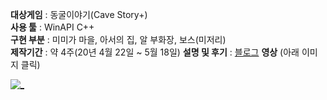 **대상게임** : 동굴이야기(Cave Story+)  
**사용 툴** : WinAPI C++  
**구현 부분** : 미미가 마을, 아서의 집, 알 부화장, 보스(미저리)  
**제작기간** : 약 4주(20년 4월 22일 ~ 5월 18일)
**설명 및 후기** : [블로그](https://velog.io/@acodeam/2D-%EA%B0%9C%EC%9D%B8-%ED%8F%AC%ED%8A%B8%ED%8F%B4%EB%A6%AC%EC%98%A4-%EC%99%84%EC%84%B1200422-200518)
**영상** (아래 이미지 클릭)

[![_](https://images.velog.io/images/acodeam/post/63f6cd04-8696-4de4-b9ca-e0a2d466ddad/Honeycam%202020-05-20%2013-43-39.gif)](https://www.youtube.com/watch?v=gbSyBQqJyiA)
